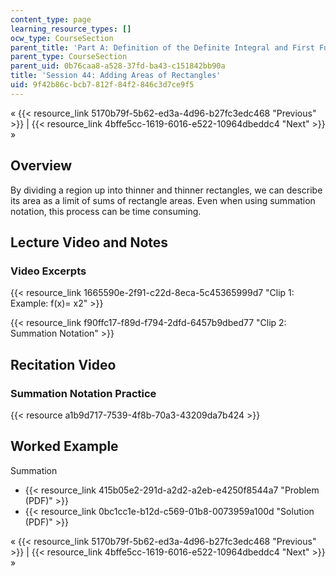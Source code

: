 ```yaml
---
content_type: page
learning_resource_types: []
ocw_type: CourseSection
parent_title: 'Part A: Definition of the Definite Integral and First Fundamental Theorem'
parent_type: CourseSection
parent_uid: 0b76caa8-a528-37fd-ba43-c151842bb90a
title: 'Session 44: Adding Areas of Rectangles'
uid: 9f42b86c-bcb7-812f-84f2-846c3d7ce9f5
---
```


« {{< resource_link 5170b79f-5b62-ed3a-4d96-b27fc3edc468 "Previous" >}} | {{< resource_link 4bffe5cc-1619-6016-e522-10964dbeddc4 "Next" >}} »

Overview
--------

By dividing a region up into thinner and thinner rectangles, we can describe its area as a limit of sums of rectangle areas. Even when using summation notation, this process can be time consuming.

Lecture Video and Notes
-----------------------

### Video Excerpts

{{< resource_link 1665590e-2f91-c22d-8eca-5c45365999d7 "Clip 1: Example: f(x)= x2" >}}

{{< resource_link f90ffc17-f89d-f794-2dfd-6457b9dbed77 "Clip 2: Summation Notation" >}}

Recitation Video
----------------

### Summation Notation Practice

{{< resource a1b9d717-7539-4f8b-70a3-43209da7b424 >}}

Worked Example
--------------

Summation

*   {{< resource_link 415b05e2-291d-a2d2-a2eb-e4250f8544a7 "Problem (PDF)" >}}
*   {{< resource_link 0bc1cc1e-b12d-c569-01b8-0073959a100d "Solution (PDF)" >}}

« {{< resource_link 5170b79f-5b62-ed3a-4d96-b27fc3edc468 "Previous" >}} | {{< resource_link 4bffe5cc-1619-6016-e522-10964dbeddc4 "Next" >}} »